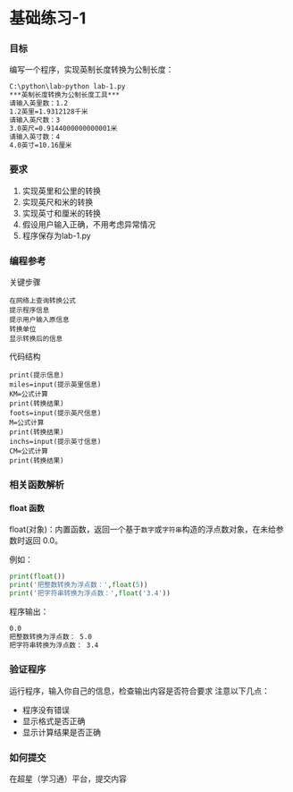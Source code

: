 # 基础练习-1

### 目标
编写一个程序，实现英制长度转换为公制长度：
```sh
C:\python\lab>python lab-1.py
***英制长度转换为公制长度工具***
请输入英里数：1.2
1.2英里=1.9312128千米
请输入英尺数：3
3.0英尺=0.9144000000000001米
请输入英寸数：4
4.0英寸=10.16厘米
```

### 要求
1. 实现英里和公里的转换
2. 实现英尺和米的转换
3. 实现英寸和厘米的转换
4. 假设用户输入正确，不用考虑异常情况
5. 程序保存为lab-1.py

### 编程参考
关键步骤
```
在网络上查询转换公式
提示程序信息
提示用户输入原信息
转换单位
显示转换后的信息
```
代码结构
```
print(提示信息)
miles=input(提示英里信息)
KM=公式计算
print(转换结果)
foots=input(提示英尺信息)
M=公式计算
print(转换结果)
inchs=input(提示英寸信息)
CM=公式计算
print(转换结果)
```

### 相关函数解析
#### float 函数
float(对象)：内置函数，返回一个基于`数字`或`字符串`构造的浮点数对象，在未给参数时返回 0.0。

例如：
```python
print(float())
print('把整数转换为浮点数：',float(5))
print('把字符串转换为浮点数：',float('3.4'))
```
程序输出：
```sh
0.0
把整数转换为浮点数： 5.0
把字符串转换为浮点数： 3.4
```

### 验证程序
运行程序，输入你自己的信息，检查输出内容是否符合要求
注意以下几点：
- 程序没有错误
- 显示格式是否正确
- 显示计算结果是否正确

### 如何提交
在超星（学习通）平台，提交内容